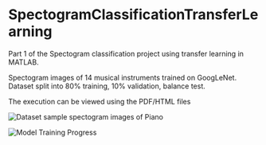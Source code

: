 # SpectogramClassificationTransferLearning
Part 1 of the Spectogram classification project using transfer learning in MATLAB.

Spectogram images of 14 musical instruments trained on GoogLeNet.
Dataset split into 80% training, 10% validation, balance test.

The execution can be viewed using the PDF/HTML files

![Dataset sample spectogram images of Piano](SpectogramClassificationTransferLearning/images/pianoSample.png)

![Model Training Progress](SpectogramClassificationTransferLearning/images/trp.png)
